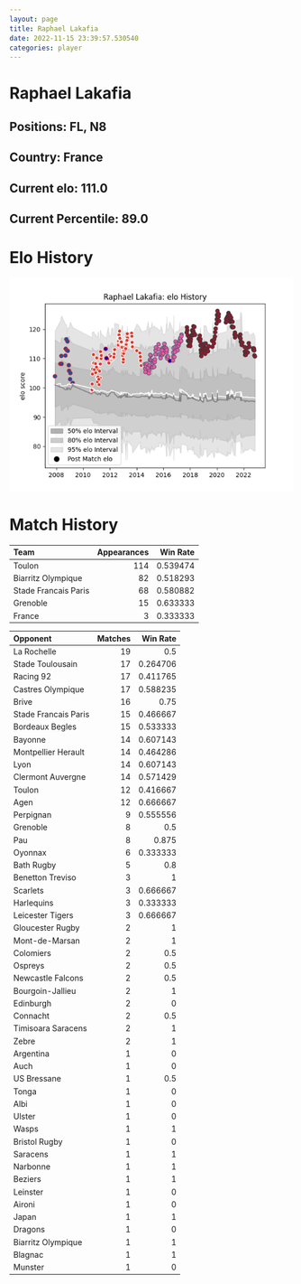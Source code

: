 ```yaml
---  
layout: page  
title: Raphael Lakafia  
date: 2022-11-15 23:39:57.530540  
categories: player  
---
```

# Raphael Lakafia

## Positions: FL, N8

## Country: France

## Current elo: 111.0

## Current Percentile: 89.0

# Elo History


![elo history](history_RaphaelLakafia.png)
# Match History


| Team                 |   Appearances |   Win Rate |
|:---------------------|--------------:|-----------:|
| Toulon               |           114 |   0.539474 |
| Biarritz Olympique   |            82 |   0.518293 |
| Stade Francais Paris |            68 |   0.580882 |
| Grenoble             |            15 |   0.633333 |
| France               |             3 |   0.333333 |

| Opponent             |   Matches |   Win Rate |
|:---------------------|----------:|-----------:|
| La Rochelle          |        19 |   0.5      |
| Stade Toulousain     |        17 |   0.264706 |
| Racing 92            |        17 |   0.411765 |
| Castres Olympique    |        17 |   0.588235 |
| Brive                |        16 |   0.75     |
| Stade Francais Paris |        15 |   0.466667 |
| Bordeaux Begles      |        15 |   0.533333 |
| Bayonne              |        14 |   0.607143 |
| Montpellier Herault  |        14 |   0.464286 |
| Lyon                 |        14 |   0.607143 |
| Clermont Auvergne    |        14 |   0.571429 |
| Toulon               |        12 |   0.416667 |
| Agen                 |        12 |   0.666667 |
| Perpignan            |         9 |   0.555556 |
| Grenoble             |         8 |   0.5      |
| Pau                  |         8 |   0.875    |
| Oyonnax              |         6 |   0.333333 |
| Bath Rugby           |         5 |   0.8      |
| Benetton Treviso     |         3 |   1        |
| Scarlets             |         3 |   0.666667 |
| Harlequins           |         3 |   0.333333 |
| Leicester Tigers     |         3 |   0.666667 |
| Gloucester Rugby     |         2 |   1        |
| Mont-de-Marsan       |         2 |   1        |
| Colomiers            |         2 |   0.5      |
| Ospreys              |         2 |   0.5      |
| Newcastle Falcons    |         2 |   0.5      |
| Bourgoin-Jallieu     |         2 |   1        |
| Edinburgh            |         2 |   0        |
| Connacht             |         2 |   0.5      |
| Timisoara Saracens   |         2 |   1        |
| Zebre                |         2 |   1        |
| Argentina            |         1 |   0        |
| Auch                 |         1 |   0        |
| US Bressane          |         1 |   0.5      |
| Tonga                |         1 |   0        |
| Albi                 |         1 |   0        |
| Ulster               |         1 |   0        |
| Wasps                |         1 |   1        |
| Bristol Rugby        |         1 |   0        |
| Saracens             |         1 |   1        |
| Narbonne             |         1 |   1        |
| Beziers              |         1 |   1        |
| Leinster             |         1 |   0        |
| Aironi               |         1 |   0        |
| Japan                |         1 |   1        |
| Dragons              |         1 |   0        |
| Biarritz Olympique   |         1 |   1        |
| Blagnac              |         1 |   1        |
| Munster              |         1 |   0        |